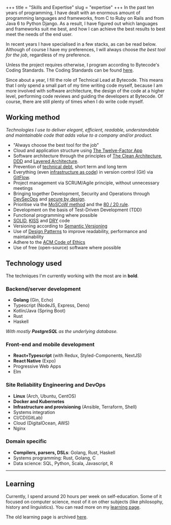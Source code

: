 +++
title = "Skills and Expertise"
slug = "expertise"
+++
In the past ten years of programming, I have dealt with an enormous amount of programming languages and frameworks, from C to Ruby on Rails and from Java 6 to Python Django. As a result, I have figured out which languages and frameworks suit me best, and how I can achieve the best results to best meet the needs of the end user.

In recent years I have specialised in a few stacks, as can be read below. Although of course I have my preferences, I will always choose _the best tool for the job_, regardless of my preference.

Unless the project requires otherwise, I program according to Bytecode's Coding Standards. The Coding Standards can be found [here](https://github.com/BytecodeBV/Coding-Standards).

Since about a year, I fill the role of Technical Lead at Bytecode. This means that I only spend a small part of my time writing code myself, because I am more involved with software architecture, the design of the code at a higher level, performing code reviews and guiding the developers at Bytecode. Of course, there are still plenty of times when I do write code myself.

## Working method

*Technologies I use to deliver elegant, efficient, readable, understandable and maintainable code that adds value to a company and/or product.*

* "Always choose the best tool for the job"
* Cloud and application structure using [The Twelve-Factor App](https://12factor.net/)
* Software architecture through the principles of [The Clean Architecture](https://blog.cleancoder.com/uncle-bob/2012/08/13/the-clean-architecture.html), [DDD](https://en.wikipedia.org/wiki/Domain-driven_design) and [Layered Architecture](https://en.wikipedia.org/wiki/Multitier_architecture).
* Prevention of [technical debt](https://en.wikipedia.org/wiki/Technical_debt), short term and long term
* Everything (even [infrastructure as code](https://en.wikipedia.org/wiki/Infrastructure_as_code)) in version control (Git) via [GitFlow](https://www.atlassian.com/git/tutorials/comparing-workflows/gitflow-workflow).
* Project management via SCRUM/Agile principle, without unnecessary meetings
* Bringing together Development, Security and Operations through [DevSecOps](https://www.devsecops.org/) and [secure by design](https://en.wikipedia.org/wiki/Secure_by_design).
* Prioritise via the [MoSCoW method](https://en.wikipedia.org/wiki/MoSCoW_method) and the [80 / 20 rule](https://en.wikipedia.org/wiki/Pareto_principle).
* Development on the basis of Test-Driven Development (TDD)
* Functional programming where possible
* [SOLID](https://en.wikipedia.org/wiki/SOLID), [KISS](https://en.wikipedia.org/wiki/KISS_principle) and [DRY](https://en.wikipedia.org/wiki/Don%27t_repeat_yourself) code
* Versioning according to [Semantic Versioning](https://semver.org/)
* Use of [Design Patterns](https://en.wikipedia.org/wiki/Software_design_pattern) to improve readability, performance and maintainability
* Adhere to the [ACM Code of Ethics](https://www.acm.org/code-of-ethics)
* Use of free (open-source) software where possible


## Technology used

The techniques I'm currently working with the most are in **bold**.

### Backend/server development

* **Golang** (Gin, Echo)
* Typescript (NodeJS, Express, Deno)
* Kotlin/Java (Spring Boot)
* Rust
* Haskell

_With mostly **PostgreSQL** as the underlying database._

### Front-end and mobile development

* **React+Typescript** (with Redux, Styled-Components, NextJS)
* **React Native** (Expo)
* Progressive Web Apps
* Elm

### Site Reliability Engineering and DevOps

* **Linux** (Arch, Ubuntu, CentOS)
* **Docker and Kubernetes**
* **Infrastructure and provisioning** (Ansible, Terraform, Shell)
* Systems integration
* CI/CD(GitLab)
* Cloud (DigitalOcean, AWS)
* Nginx

### Domain specific

* **Compilers, parsers, DSLs**: Golang, Rust, Haskell
* Systems programming: Rust, Golang, C
* Data science: SQL, Python, Scala, Javascript, R

---

## Learning

Currently, I spend around 20 hours per week on self-education. Some of it focused on computer science, most of it on other subjects (like philosophy, history and linguistics). You can read more on my [learning page](/learning).

The old learning page is archived [here](/archive/learning).
